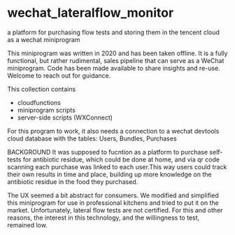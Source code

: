 # wechat_lateralflow_monitor
a platform for purchasing flow tests and storing them in the tencent cloud as a wechat miniprogram

This miniprogram was written in 2020 and has been taken offline. It is a fully functional, but rather rudimental, sales pipeline that can serve as a WeChat miniprogram.
Code has been made available to share insights and re-use. Welcome to reach out for guidance.

This collection contains
- cloudfunctions
- miniprogram scripts
- server-side scripts (WXConnect)

For this program to work, it also needs a connection to a wechat devtools cloud database with the tables: Users, Bundles, Purchases


BACKGROUND
It was supposed to fucntion as a platform to purchase self-tests for antibiotic residue, which could be done at home, and via qr code scanning each purchase was linked to each user.This way users could track their own results in time and place, building up more knowledge on the antibiotic residue in the food they purchased.

The UX seemed a bit abstract for consumers. We modified and simplified this miniprogram for use in professional kitchens and tried to put it on the market. Unfortunately, lateral flow tests are not certified.
For this and other reasons, the interest in this technology, and the willingness to test, remained low.
